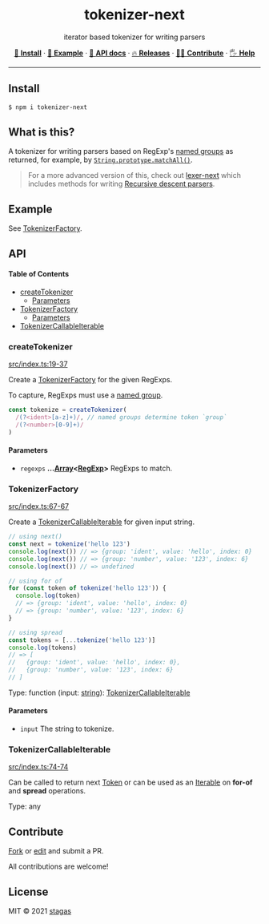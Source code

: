 <h1 align="center">tokenizer-next</h1>

<p align="center">
iterator based tokenizer for writing parsers
</p>

<p align="center">
   <a href="#install">        🔧 <strong>Install</strong></a>
 · <a href="#example">        🧩 <strong>Example</strong></a>
 · <a href="#api">            📜 <strong>API docs</strong></a>
 · <a href="https://github.com/stagas/tokenizer-next/releases"> 🔥 <strong>Releases</strong></a>
 · <a href="#contribute">     💪🏼 <strong>Contribute</strong></a>
 · <a href="https://github.com/stagas/tokenizer-next/issues">   🖐️ <strong>Help</strong></a>
</p>

***

## Install

```sh
$ npm i tokenizer-next
```

## What is this?

A tokenizer for writing parsers based on RegExp's [named groups](https://developer.mozilla.org/en-US/docs/Web/JavaScript/Guide/Regular_Expressions/Groups_and_Ranges#using_named_groups) as returned, for example, by [`String.prototype.matchAll()`](https://developer.mozilla.org/en-US/docs/Web/JavaScript/Reference/Global_Objects/String/matchAll).

> For a more advanced version of this, check out [lexer-next](https://github.com/stagas/lexer-next) which includes methods for writing [Recursive descent parsers](https://en.wikipedia.org/wiki/Recursive_descent_parser).

## Example

See [TokenizerFactory](#tokenizerfactory).

## API

<!-- Generated by documentation.js. Update this documentation by updating the source code. -->

#### Table of Contents

*   [createTokenizer](#createtokenizer)
    *   [Parameters](#parameters)
*   [TokenizerFactory](#tokenizerfactory)
    *   [Parameters](#parameters-1)
*   [TokenizerCallableIterable](#tokenizercallableiterable)

### createTokenizer

[src/index.ts:19-37](https://github.com/stagas/tokenizer-next/blob/d7ac15bc32521300c55c80a1b8f3952f47e81a67/src/index.ts#L19-L37 "Source code on GitHub")

Create a [TokenizerFactory](#tokenizerfactory) for the given RegExps.

To capture, RegExps must use a [named group](https://developer.mozilla.org/en-US/docs/Web/JavaScript/Guide/Regular_Expressions/Groups_and_Ranges#using_named_groups).

```ts
const tokenize = createTokenizer(
  /(?<ident>[a-z]+)/, // named groups determine token `group`
  /(?<number>[0-9]+)/
)
```

#### Parameters

*   `regexps` **...[Array](https://developer.mozilla.org/docs/Web/JavaScript/Reference/Global_Objects/Array)<[RegExp](https://developer.mozilla.org/docs/Web/JavaScript/Reference/Global_Objects/RegExp)>** RegExps to match.

### TokenizerFactory

[src/index.ts:67-67](https://github.com/stagas/tokenizer-next/blob/d7ac15bc32521300c55c80a1b8f3952f47e81a67/src/index.ts#L39-L66 "Source code on GitHub")

Create a [TokenizerCallableIterable](#tokenizercallableiterable) for given input string.

```ts
// using next()
const next = tokenize('hello 123')
console.log(next()) // => {group: 'ident', value: 'hello', index: 0}
console.log(next()) // => {group: 'number', value: '123', index: 6}
console.log(next()) // => undefined

// using for of
for (const token of tokenize('hello 123')) {
  console.log(token)
  // => {group: 'ident', value: 'hello', index: 0}
  // => {group: 'number', value: '123', index: 6}
}

// using spread
const tokens = [...tokenize('hello 123')]
console.log(tokens)
// => [
//   {group: 'ident', value: 'hello', index: 0},
//   {group: 'number', value: '123', index: 6}
// ]
```

Type: function (input: [string](https://developer.mozilla.org/docs/Web/JavaScript/Reference/Global_Objects/String)): [TokenizerCallableIterable](#tokenizercallableiterable)

#### Parameters

*   `input`  The string to tokenize.

### TokenizerCallableIterable

[src/index.ts:74-74](https://github.com/stagas/tokenizer-next/blob/d7ac15bc32521300c55c80a1b8f3952f47e81a67/src/index.ts#L69-L73 "Source code on GitHub")

Can be called to return next <a href="https://github.com/stagas/match-to-token#token">Token</a> or can be used as an
[Iterable](https://developer.mozilla.org/en-US/docs/Web/JavaScript/Reference/Iteration_protocols#the_iterable_protocol)
on **for-of** and **spread** operations.

Type: any

## Contribute

[Fork](https://github.com/stagas/tokenizer-next/fork) or
[edit](https://github.dev/stagas/tokenizer-next) and submit a PR.

All contributions are welcome!

## License

MIT © 2021
[stagas](https://github.com/stagas)
